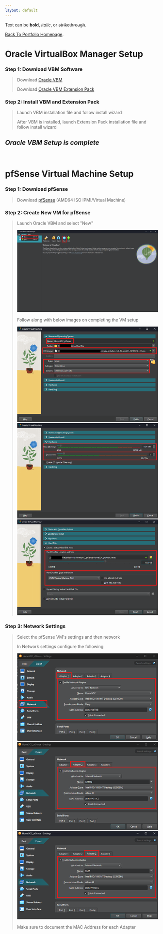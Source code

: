 ```yaml
---
layout: default
---
```


Text can be **bold**, _italic_, or ~~strikethrough~~.

[Back To Portfolio Homepage](https://brismit25.github.io/).

# Oracle VirtualBox Manager Setup

### Step 1: Download VBM Software

> Download [Oracle VBM](https://www.virtualbox.org/wiki/Downloads)
> 
> Download [Oracle VBM Extension Pack](https://www.virtualbox.org/wiki/Downloads)

### Step 2: Install VBM and Extension Pack

>Launch VBM installation file and follow install wizard
>
>After VBM is installed, launch Extension Pack installation file and follow install wizard

## _Oracle VBM Setup is complete_
<br>

# pfSense Virtual Machine Setup

### Step 1: Download pfSense

> Download [pfSense](https://www.pfsense.org/download/) (AMD64 ISO IPMI/Virtual Machine)

### Step 2: Create New VM for pfSense

> Launch Oracle VBM and select "New"
> 
> <img src="assets/pfSense/Creating New VM.png">
>
> Follow along with below images on completing the VM setup
>
> <img src="assets/pfSense/ Config 1.png">
>
> <img src="assets/pfSense/ Config 2.png">
>
> <img src="assets/pfSense/ Config 3.png">

### Step 3: Network Settings

> Select the pfSense VM's settings and then network
>
> In Network settings configure the following
>
> <img src="assets/pfSense/pfSense Network 2.png">
>
> <img src="assets/pfSense/pfSense Network 3.png">
>
> <img src="assets/pfSense/pfSense Network 4.png">
>
> Make sure to document the MAC Address for each Adapter
